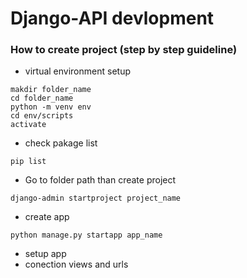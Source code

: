 # Django-API devlopment

### How to create project (step by step guideline)

- virtual environment setup

```
makdir folder_name
cd folder_name
python -m venv env
cd env/scripts
activate

```

- check pakage list

```
pip list
```

- Go to folder path than create project

```
django-admin startproject project_name
```

- create app

```
python manage.py startapp app_name
```

- setup app
- conection views and urls

